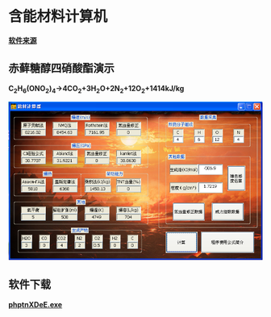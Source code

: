 # 含能材料计算机

**[软件来源](http://www.sciencemadness.org/talk/viewthread.php?tid=159833)**

## 赤藓糖醇四硝酸酯演示

**C<sub>2</sub>H<sub>6</sub>(ONO<sub>2</sub>)<sub>4</sub>→4CO<sub>2</sub>+3H<sub>2</sub>O+2N<sub>2</sub>+12O<sub>2</sub>+1414kJ/kg**  

![含能材料计算器](https://github.com/biantailab/Energy-Material-Calculator/blob/main/Energy_Material_Calculator.png)

## 软件下载

**[phptnXDeE.exe](https://github.com/biantailab/energy-material-computer/raw/main/phptnXDeE.exe)**

